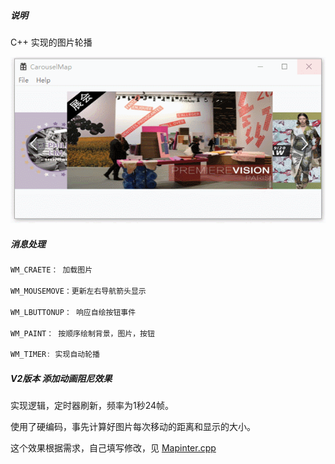 
##### 说明

C++ 实现的图片轮播

![Gif](./gif1.gif)


##### 消息处理

```c++
WM_CRAETE： 加载图片

WM_MOUSEMOVE：更新左右导航箭头显示

WM_LBUTTONUP： 响应自绘按钮事件

WM_PAINT： 按顺序绘制背景，图片，按钮

WM_TIMER: 实现自动轮播
```


##### V2版本 添加动画阻尼效果

实现逻辑，定时器刷新，频率为1秒24帧。

使用了硬编码，事先计算好图片每次移动的距离和显示的大小。

这个效果根据需求，自己填写修改，见 [Mapinter.cpp](CarouselMap/MyPainter.cpp)












